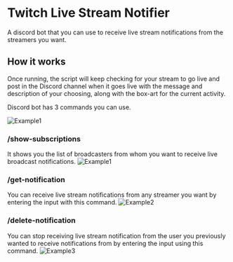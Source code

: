 # Twitch Live Stream Notifier
A discord bot that you can use to receive live stream notifications from the streamers you want.

## How it works
Once running, the script will keep checking for your stream to go live and post in the Discord channel when it goes live with the message and description of your choosing, along with the box-art for the current activity.

Discord bot has 3 commands you can use.

![Example1](https://github.com/tynansylvester23999/Discord-Stream-Notification-Bot/assets/158298979/a40e206d-58f6-423d-9e42-9448c43efdca)


### /show-subscriptions
It shows you the list of broadcasters from whom you want to receive live broadcast notifications.
![Example1](https://github.com/tynansylvester23999/Discord-Stream-Notification-Bot/assets/158298979/aef16408-81ad-450f-aa0b-6a16b868b9d3)

### /get-notification
You can receive live stream notifications from any streamer you want by entering the input with this command.
![Example2](https://github.com/tynansylvester23999/Discord-Stream-Notification-Bot/assets/158298979/feec66b8-a59a-4cbd-ac85-04bc5dd32d62)


### /delete-notification
You can stop receiving live stream notification from the user you previously wanted to receive notifications from by entering the input using this command.
![Example3](https://github.com/tynansylvester23999/Discord-Stream-Notification-Bot/assets/158298979/a55bfcf2-aa22-48b6-a6d7-11ea5f35299b)

